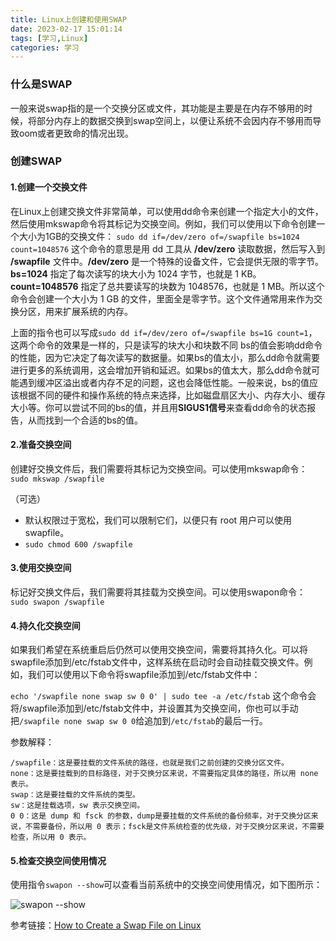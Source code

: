 ```yaml
---
title: Linux上创建和使用SWAP
date: 2023-02-17 15:01:14
tags: [学习,Linux]
categories: 学习
---
```


### 什么是SWAP
一般来说swap指的是一个交换分区或文件，其功能是主要是在内存不够用的时候，将部分内存上的数据交换到swap空间上，以便让系统不会因内存不够用而导致oom或者更致命的情况出现。
<!--more-->
### 创建SWAP
#### 1.创建一个交换文件
在Linux上创建交换文件非常简单，可以使用dd命令来创建一个指定大小的文件，然后使用mkswap命令将其标记为交换空间。例如，我们可以使用以下命令创建一个大小为1GB的交换文件：
``sudo dd if=/dev/zero of=/swapfile bs=1024 count=1048576``
这个命令的意思是用 dd 工具从 **/dev/zero** 读取数据，然后写入到 **/swapfile** 文件中。**/dev/zero** 是一个特殊的设备文件，它会提供无限的零字节。**bs=1024** 指定了每次读写的块大小为 1024 字节，也就是 1 KB。**count=1048576** 指定了总共要读写的块数为 1048576，也就是 1 MB。所以这个命令会创建一个大小为 1 GB 的文件，里面全是零字节。这个文件通常用来作为交换分区，用来扩展系统的内存。

上面的指令也可以写成``sudo dd if=/dev/zero of=/swapfile bs=1G count=1``，这两个命令的效果是一样的，只是读写的块大小和块数不同
bs的值会影响dd命令的性能，因为它决定了每次读写的数据量。如果bs的值太小，那么dd命令就需要进行更多的系统调用，这会增加开销和延迟。如果bs的值太大，那么dd命令就可能遇到缓冲区溢出或者内存不足的问题，这也会降低性能。一般来说，bs的值应该根据不同的硬件和操作系统的特点来选择，比如磁盘扇区大小、内存大小、缓存大小等。你可以尝试不同的bs的值，并且用**SIGUS1信号**来查看dd命令的状态报告，从而找到一个合适的bs的值。


#### 2.准备交换空间
创建好交换文件后，我们需要将其标记为交换空间。可以使用mkswap命令：
``sudo mkswap /swapfile``

（可选）
- 默认权限过于宽松，我们可以限制它们，以便只有 root 用户可以使用 swapfile。
- ``sudo chmod 600 /swapfile``

#### 3.使用交换空间
标记好交换文件后，我们需要将其挂载为交换空间。可以使用swapon命令：
``sudo swapon /swapfile``

#### 4.持久化交换空间
如果我们希望在系统重启后仍然可以使用交换空间，需要将其持久化。可以将swapfile添加到/etc/fstab文件中，这样系统在启动时会自动挂载交换文件。例如，我们可以使用以下命令将swapfile添加到/etc/fstab文件中：

``echo '/swapfile none swap sw 0 0' | sudo tee -a /etc/fstab``
这个命令会将/swapfile添加到/etc/fstab文件中，并设置其为交换空间，你也可以手动把``/swapfile none swap sw 0 0``给追加到``/etc/fstab``的最后一行。

参数解释：
```
/swapfile：这是要挂载的文件系统的路径，也就是我们之前创建的交换分区文件。
none：这是要挂载到的目标路径，对于交换分区来说，不需要指定具体的路径，所以用 none 表示。
swap：这是要挂载的文件系统的类型。
sw：这是挂载选项，sw 表示交换空间。
0 0：这是 dump 和 fsck 的参数，dump是要挂载的文件系统的备份频率，对于交换分区来说，不需要备份，所以用 0 表示；fsck是文件系统检查的优先级，对于交换分区来说，不需要检查，所以用 0 表示。
```

#### 5.检查交换空间使用情况
使用指令``swapon --show``可以查看当前系统中的交换空间使用情况，如下图所示：

![swapon --show](https://hiroshi-typota.oss-cn-chengdu.aliyuncs.com/img/swapon--show.png)


参考链接：[How to Create a Swap File on Linux](https://www.howtogeek.com/455981/how-to-create-a-swap-file-on-linux/)